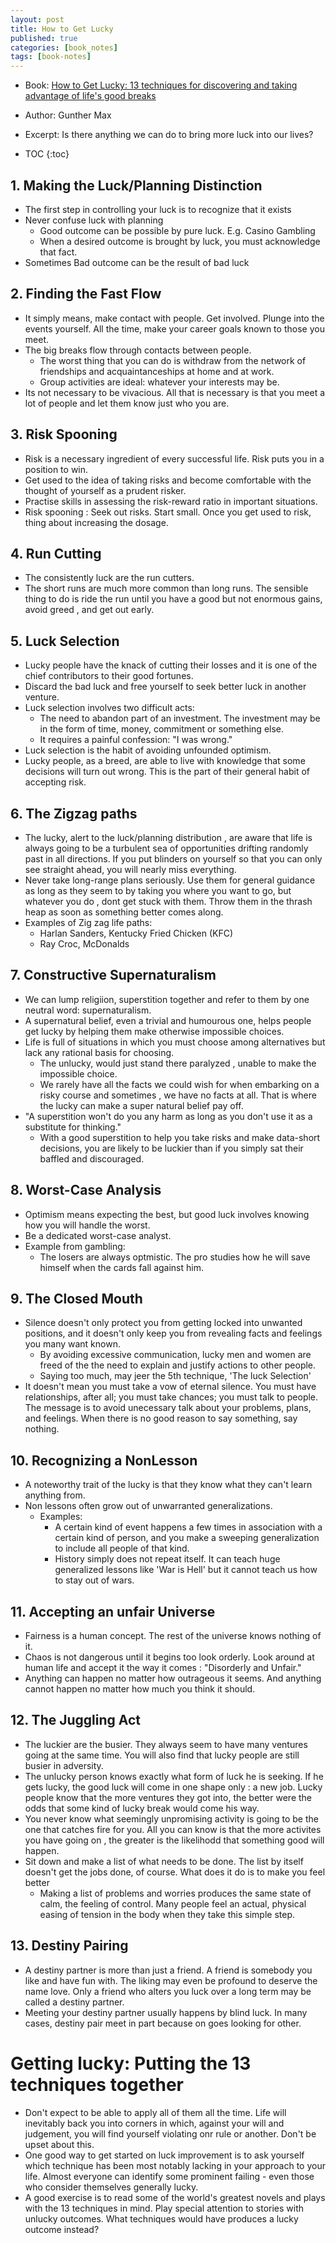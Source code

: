```yaml
---
layout: post
title: How to Get Lucky
published: true
categories: [book_notes]
tags: [book-notes]
---
```




* Book: [How to Get Lucky: 13 techniques for discovering and taking advantage of life's good breaks](https://www.amazon.com/How-Get-Lucky-techniques-discovering-ebook/dp/B003XRDBYY?ie=UTF8&ref_=dp_kinw_strp_1)
* Author: Gunther Max
* Excerpt:  Is there anything we can do to bring more luck into our lives? 

* TOC
{:toc}

## 1. Making the Luck/Planning Distinction

* The first step in controlling your luck is to recognize that it exists
* Never confuse luck with planning
	* Good outcome can be possible by pure luck. E.g. Casino Gambling 
	* When a desired outcome is brought by luck, you must acknowledge that fact.
* Sometimes Bad outcome can be the result of bad luck

## 2. Finding the Fast Flow

* It simply means, make contact with people. Get involved. Plunge into the events yourself. All the time, make your career goals known to those you meet.
* The big breaks flow through contacts between people. 
	* The worst thing that you can do is withdraw from the network of friendships and acquaintanceships	at home and at work. 
	* Group activities are ideal: whatever your interests may be. 
* Its not necessary to be vivacious. All that is necessary is that you meet a lot of people and let them know just who you are. 

## 3. Risk Spooning

* Risk is a necessary ingredient of every successful life. Risk puts you in a position to win. 
* Get used to the idea of taking risks and become comfortable with the thought of yourself as a prudent risker. 
* Practise skills in assessing the risk-reward ratio in important situations. 
* Risk spooning : Seek out risks. Start small. Once you get used to risk, thing about increasing the dosage.

## 4. Run Cutting

* The consistently luck are the run cutters. 
* The short runs are much more common than long runs. The sensible thing to do is ride the run until you have a good but not enormous gains, avoid greed , and get out early.

## 5. Luck Selection

* Lucky people have the knack of cutting their losses and it is one of the chief contributors to their good fortunes.
* Discard the bad luck and free yourself to seek better luck in another venture. 
* Luck selection involves two difficult acts:
	* The need to abandon part of an investment. The investment may be in the form of time, money, commitment or something else. 
	* It requires a painful confession: "I was wrong."
* Luck selection is the habit of avoiding unfounded optimism. 
* Lucky people, as a breed, are able to live with knowledge that some decisions will turn out wrong. This is the part of their general habit of accepting risk. 	

## 6. The Zigzag paths

* The lucky, alert to the luck/planning distribution , are aware that life is always going to be a turbulent sea of opportunities drifting randomly past in all directions. If you put blinders on yourself so that you can only see straight ahead, you will nearly miss everything.
* Never take long-range plans seriously. Use them for general guidance as long as they seem to by taking you where you want to go, but whatever you do , dont get stuck with them. Throw them in the thrash heap as soon as something better comes along. 
* Examples of Zig zag life paths: 
	* Harlan Sanders, Kentucky Fried Chicken (KFC)
	* Ray Croc, McDonalds	 


## 7. Constructive Supernaturalism

* We can lump religiion, superstition together and refer to them by one neutral word: supernaturalism.
* A supernatural belief, even a trivial and humourous one, helps people get lucky by helping them make otherwise impossible choices.
* Life is full of situations in which you must choose among alternatives but lack any rational basis for choosing. 
	* The unlucky, would just stand there paralyzed , unable to make the impossible choice. 
	* We rarely have all the facts we could wish for when embarking on a risky course and sometimes , we have no facts at all. That is where the lucky can 	make a super natural belief pay off. 
* "A superstition won't do you any harm as long as you don't use it as a substitute for thinking."
	* With a good superstition to help you take risks and make data-short decisions, you are likely to be luckier than if you simply sat their baffled and discouraged.	

## 8. Worst-Case Analysis

* Optimism means expecting the best, but good luck involves knowing how you will handle the worst. 
* Be a dedicated worst-case analyst.  
* Example from gambling: 
	* The losers are always optmistic. The pro studies how he will save himself when the cards fall against him. 

## 9. The Closed Mouth

* Silence doesn't only protect you from getting locked into unwanted positions, and it doesn't only keep you from revealing facts and feelings you many want known. 
	* By avoiding excessive communication, lucky men and women are freed of the the need to explain and justify actions to other people.
	* Saying too much, may jeer the 5th technique, 'The luck Selection'
* It doesn't mean you must take a vow of eternal silence. You must have relationships, after all; you must take chances; you must talk to people. The message is to avoid unecessary talk about your problems, plans, and feelings. When there is no good reason to say something, say nothing.


## 10. Recognizing a NonLesson

* A noteworthy trait of the lucky is that they know what they can't learn anything from. 
* Non lessons often grow out of unwarranted generalizations. 
	* Examples: 
		* A certain kind of event happens a few times in association with a certain kind of person, and you make a sweeping generalization to include all people of that kind. 
		* History simply does not repeat itself. It can teach huge generalized lessons like 'War is Hell' but it cannot teach us how to stay out of wars. 

## 11. Accepting an unfair Universe

* Fairness is a human concept. The rest of the universe knows nothing of it. 
* Chaos is not dangerous until it begins too look orderly. Look around at human life and accept it the way it comes : "Disorderly and Unfair." 
* Anything can happen no matter how outrageous it seems. And anything cannot happen no matter how much you think it should. 

## 12. The Juggling Act

* The luckier are the busier. They always seem to have many ventures going at the same time. You will also find that lucky people are still busier in adversity. 
* The unlucky person knows exactly what form of luck he is seeking. If he gets lucky, the good luck will come in one shape only : a new job. Lucky people know that the more ventures they got into, the better were the odds that some kind of lucky break would come his way. 
* You never know what seemingly unpromising activity is going to be the one that catches fire for you. All you can know is that the more activites you have going on , the greater is the likelihodd that something good will happen. 
* Sit down and make a list of what needs to be done. The list by itself doesn't get the jobs done, of course. What does it do is to make you feel better
	* Making a list of problems and worries produces the same state of calm, the feeling of control. Many people feel an actual, physical easing of tension in the body when they take this simple step. 	


## 13. Destiny Pairing

* A destiny partner is more than just a friend. A friend is somebody you like and have fun with. The liking may even be profound to deserve the name love. Only a friend who alters you luck over a long term may be called a destiny partner. 
* Meeting your destiny partner usually happens by blind luck. In many cases, destiny pair meet in part because on goes looking for other. 


# Getting lucky: Putting the 13 techniques together

* Don't expect to be able to apply all of them all the time. Life will inevitably back you into corners in which, against your will and judgement, you will find yourself violating onr rule or another. Don't be upset about this. 
* One good way to get started on luck improvement is to ask yourself which technique has been most notably lacking in your approach to your life. Almost everyone can identify some prominent failing - even those who consider themselves generally lucky. 
* A good exercise is to read some of the world's greatest novels and plays with the 13 techniques in mind. Play special attention to stories with unlucky outcomes. What techniques would have produces a lucky outcome instead? 

